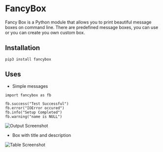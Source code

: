# FancyBox

Fancy Box is a Python module that allows you to print beautiful message boxes on command line. There are predefined message boxes, you can use or you can create you own custom box.


## Installation
```
pip3 install fancybox
```

## Uses
* Simple messages
```
import fancybox as fb

fb.success("Test Successful")
fb.error("IOError occured")
fb.info("Setup Completed")
fb.warning("name is NULL")
```

![Output Screenshot](https://github.com/shivampip/FirstPyPl/tree/master/imgs/fancybox_messages.png)

* Box with title and description

![Table Screenshot](https://github.com/shivampip/FirstPyPl/tree/master/imgs/fancybox_table.png)


